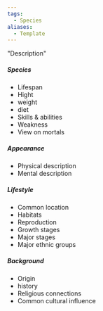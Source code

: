 ```yaml
---
tags:
  - Species
aliases:
  - Template
---
```

"Description"
##### Species
- Lifespan
- Hight
- weight 
- diet
- Skills & abilities
- Weakness
- View on mortals
##### Appearance
- Physical description
- Mental description
##### Lifestyle
- Common location
- Habitats
- Reproduction
- Growth stages
- Major stages
- Major ethnic groups
##### Background
- Origin
- history
- Religious connections
- Common cultural influence
